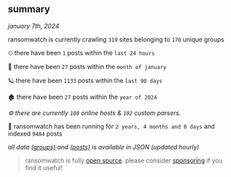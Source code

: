 
## summary
_january 7th, 2024_

ransomwatch is currently crawling `319` sites belonging to `170` unique groups

⏲ there have been `1` posts within the `last 24 hours`

🦈 there have been `27` posts within the `month of january`

🪐 there have been `1133` posts within the `last 90 days`

🏚 there have been `27` posts within the `year of 2024`

_⚙️ there are currently `108` online hosts & `102` custom parsers._

🦕 ransomwatch has been running for `2 years, 4 months and 0 days` and indexed `9484` posts

_all data  [(groups)](http://ransomwhat.telemetry.ltd/groups) and [(posts)](http://ransomwhat.telemetry.ltd/posts) is available in JSON (updated hourly)_

> ransomwatch is fully [open source](https://github.com/joshhighet/ransomwatch#ransomwatch--). please consider [sponsoring](https://github.com/sponsors/joshhighet) if you find it useful!
